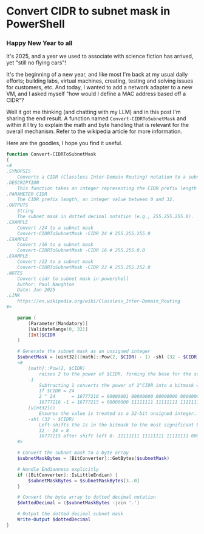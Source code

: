 # Convert CIDR to subnet mask in PowerShell

### Happy New Year to all
It's 2025, and a year we used to associate with science fiction has arrived, yet "still no flying cars"!

It's the beginning of a new year, and like most I'm back at my usual daily efforts; building labs, virtual machines, creating, testing and solving issues for customers, etc. And today, I wanted to add a network adapter to a new VM, and I asked myself "how would I define a MAC address based off a CIDR"?

Well it got me thinking (and chatting with my LLM) and in this post I'm sharing the end result. A function named `Convert-CIDRToSubnetMask` and within it I try to explain the math and byte handling that is relevant for the overall mechanism. Refer to the wikipedia article for more information.

Here are the goodies, I hope you find it useful.
```powershell
function Convert-CIDRToSubnetMask
{
<#
.SYNOPSIS
    Converts a CIDR (Classless Inter-Domain Routing) notation to a subnet mask in dotted decimal format.
.DESCRIPTION
    This function takes an integer representing the CIDR prefix length (0-32) and returns the corresponding subnet mask in dotted decimal format (e.g., 255.255.255.0 for /24).
.PARAMETER CIDR
    The CIDR prefix length, an integer value between 0 and 32.
.OUTPUTS
    String
    The subnet mask in dotted decimal notation (e.g., 255.255.255.0).
.EXAMPLE
    Convert /24 to a subnet mask
    Convert-CIDRToSubnetMask -CIDR 24 # 255.255.255.0
.EXAMPLE
    Convert /16 to a subnet mask
    Convert-CIDRToSubnetMask -CIDR 16 # 255.255.0.0
.EXAMPLE
    Convert /22 to a subnet mask
    Convert-CIDRToSubnetMask -CIDR 22 # 255.255.252.0
.NOTES
    Convert cidr to subnet mask in powershell
    Author: Paul Naughton
    Date: Jan 2025
.LINK
    https://en.wikipedia.org/wiki/Classless_Inter-Domain_Routing
#>

    param (
        [Parameter(Mandatory)]
        [ValidateRange(0, 32)]
        [Int]$CIDR
    )

    # Generate the subnet mask as an unsigned integer
    $subnetMask = [uint32]([math]::Pow(2, $CIDR) - 1) -shl (32 - $CIDR)
    <#
        [math]::Pow(2, $CIDR)
            raises 2 to the power of $CIDR, forming the base for the subnet mask calculation.
        -1
            Subtracting 1 converts the power of 2^CIDR into a bitmask with $CIDR number of 1s in binary.
            If $CIDR = 24
            2 ^ 24      = 16777216 = 00000001 00000000 00000000 00000000
            16777216 -1 = 16777215 = 00000000 11111111 11111111 11111111
        [uint32]()
            Ensures the value is treated as a 32-bit unsigned integer. Otherwise its a double which is not ok for the operations that follow.
        -shl (32 - $CIDR)
            Left-shifts the 1s in the bitmask to the most significant bits, forming a valid subnet mask.
            32 - 24 = 8
            16777215 after shift left 8: 11111111 11111111 11111111 00000000
    #>

    # Convert the subnet mask to a byte array
    $subnetMaskBytes = [BitConverter]::GetBytes($subnetMask)

    # Handle Endianness explicitly
    if ([BitConverter]::IsLittleEndian) {
        $subnetMaskBytes = $subnetMaskBytes[3..0]
    }

    # Convert the byte array to dotted decimal notation
    $dottedDecimal = ($subnetMaskBytes -join '.')

    # Output the dotted decimal subnet mask
    Write-Output $dottedDecimal
}
```